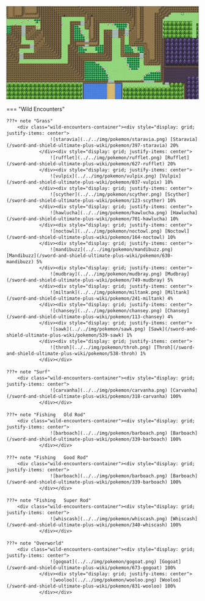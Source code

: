 <img src="../../img/routes/Wild Area 5 East.png" alt="Wild Area 5 East"/>

=== "Wild Encounters"


	???+ note "Grass"
		<div class="wild-encounters-container"><div style="display: grid; justify-items: center">
                    ![staravia](../../img/pokemon/staravia.png) [Staravia](/sword-and-shield-ultimate-plus-wiki/pokemon/397-staravia) 20%
                </div><div style="display: grid; justify-items: center">
                    ![rufflet](../../img/pokemon/rufflet.png) [Rufflet](/sword-and-shield-ultimate-plus-wiki/pokemon/627-rufflet) 20%
                </div><div style="display: grid; justify-items: center">
                    ![vulpix](../../img/pokemon/vulpix.png) [Vulpix](/sword-and-shield-ultimate-plus-wiki/pokemon/037-vulpix) 10%
                </div><div style="display: grid; justify-items: center">
                    ![scyther](../../img/pokemon/scyther.png) [Scyther](/sword-and-shield-ultimate-plus-wiki/pokemon/123-scyther) 10%
                </div><div style="display: grid; justify-items: center">
                    ![hawlucha](../../img/pokemon/hawlucha.png) [Hawlucha](/sword-and-shield-ultimate-plus-wiki/pokemon/701-hawlucha) 10%
                </div><div style="display: grid; justify-items: center">
                    ![noctowl](../../img/pokemon/noctowl.png) [Noctowl](/sword-and-shield-ultimate-plus-wiki/pokemon/164-noctowl) 10%
                </div><div style="display: grid; justify-items: center">
                    ![mandibuzz](../../img/pokemon/mandibuzz.png) [Mandibuzz](/sword-and-shield-ultimate-plus-wiki/pokemon/630-mandibuzz) 5%
                </div><div style="display: grid; justify-items: center">
                    ![mudbray](../../img/pokemon/mudbray.png) [Mudbray](/sword-and-shield-ultimate-plus-wiki/pokemon/749-mudbray) 5%
                </div><div style="display: grid; justify-items: center">
                    ![miltank](../../img/pokemon/miltank.png) [Miltank](/sword-and-shield-ultimate-plus-wiki/pokemon/241-miltank) 4%
                </div><div style="display: grid; justify-items: center">
                    ![chansey](../../img/pokemon/chansey.png) [Chansey](/sword-and-shield-ultimate-plus-wiki/pokemon/113-chansey) 4%
                </div><div style="display: grid; justify-items: center">
                    ![sawk](../../img/pokemon/sawk.png) [Sawk](/sword-and-shield-ultimate-plus-wiki/pokemon/539-sawk) 1%
                </div><div style="display: grid; justify-items: center">
                    ![throh](../../img/pokemon/throh.png) [Throh](/sword-and-shield-ultimate-plus-wiki/pokemon/538-throh) 1%
                </div></div>

	???+ note "Surf"
		<div class="wild-encounters-container"><div style="display: grid; justify-items: center">
                    ![carvanha](../../img/pokemon/carvanha.png) [Carvanha](/sword-and-shield-ultimate-plus-wiki/pokemon/318-carvanha) 100%
                </div></div>

	???+ note "Fishing   Old Rod"
		<div class="wild-encounters-container"><div style="display: grid; justify-items: center">
                    ![barboach](../../img/pokemon/barboach.png) [Barboach](/sword-and-shield-ultimate-plus-wiki/pokemon/339-barboach) 100%
                </div></div>

	???+ note "Fishing   Good Rod"
		<div class="wild-encounters-container"><div style="display: grid; justify-items: center">
                    ![barboach](../../img/pokemon/barboach.png) [Barboach](/sword-and-shield-ultimate-plus-wiki/pokemon/339-barboach) 100%
                </div></div>

	???+ note "Fishing   Super Rod"
		<div class="wild-encounters-container"><div style="display: grid; justify-items: center">
                    ![whiscash](../../img/pokemon/whiscash.png) [Whiscash](/sword-and-shield-ultimate-plus-wiki/pokemon/340-whiscash) 100%
                </div></div>

	???+ note "Overworld"
		<div class="wild-encounters-container"><div style="display: grid; justify-items: center">
                    ![gogoat](../../img/pokemon/gogoat.png) [Gogoat](/sword-and-shield-ultimate-plus-wiki/pokemon/673-gogoat) 100%
                </div><div style="display: grid; justify-items: center">
                    ![wooloo](../../img/pokemon/wooloo.png) [Wooloo](/sword-and-shield-ultimate-plus-wiki/pokemon/831-wooloo) 100%
                </div></div>



